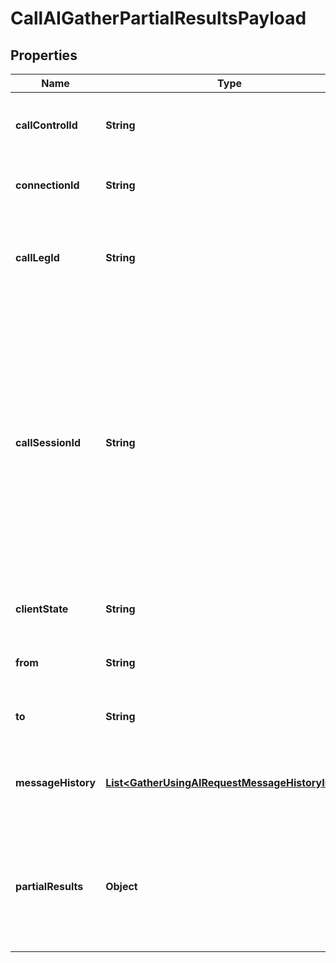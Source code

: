 

# CallAIGatherPartialResultsPayload


## Properties

| Name | Type | Description | Notes |
|------------ | ------------- | ------------- | -------------|
|**callControlId** | **String** | Call ID used to issue commands via Call Control API. |  [optional] |
|**connectionId** | **String** | Telnyx connection ID used in the call. |  [optional] |
|**callLegId** | **String** | ID that is unique to the call and can be used to correlate webhook events. |  [optional] |
|**callSessionId** | **String** | ID that is unique to the call session and can be used to correlate webhook events. Call session is a group of related call legs that logically belong to the same phone call, e.g. an inbound and outbound leg of a transferred call. |  [optional] |
|**clientState** | **String** | State received from a command. |  [optional] |
|**from** | **String** | Number or SIP URI placing the call. |  [optional] |
|**to** | **String** | Destination number or SIP URI of the call. |  [optional] |
|**messageHistory** | [**List&lt;GatherUsingAIRequestMessageHistoryInner&gt;**](GatherUsingAIRequestMessageHistoryInner.md) | The history of the messages exchanged during the AI gather |  [optional] |
|**partialResults** | **Object** | The partial result of the AI gather, its type depends of the &#x60;parameters&#x60; provided in the command |  [optional] |



